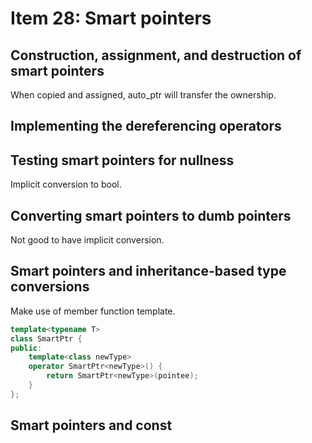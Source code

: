# Item 28: Smart pointers

## Construction, assignment, and destruction of smart pointers

When copied and assigned, auto_ptr will transfer the ownership.

## Implementing the dereferencing operators

## Testing smart pointers for nullness

Implicit conversion to bool.

## Converting smart pointers to dumb pointers

Not good to have implicit conversion.

## Smart pointers and inheritance-based type conversions

Make use of member function template.

```c++
template<typename T>
class SmartPtr {
public:
    template<class newType>
    operator SmartPtr<newType>() {
        return SmartPtr<newType>(pointee);
    }
};
```

## Smart pointers and const
